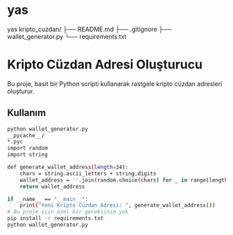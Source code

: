 # yas
yas
kripto_cuzdan/
├── README.md
├── .gitignore
├── wallet_generator.py
└── requirements.txt
# Kripto Cüzdan Adresi Oluşturucu

Bu proje, basit bir Python scripti kullanarak rastgele kripto cüzdan adresleri oluşturur.

## Kullanım

```bash
python wallet_generator.py
__pycache__/
*.pyc
import random
import string

def generate_wallet_address(length=34):
    chars = string.ascii_letters + string.digits
    wallet_address = ''.join(random.choice(chars) for _ in range(length))
    return wallet_address

if __name__ == "__main__":
    print("Yeni Kripto Cüzdan Adresi: ", generate_wallet_address())
# Bu proje için özel bir gereksinim yok
pip install -r requirements.txt
python wallet_generator.py


